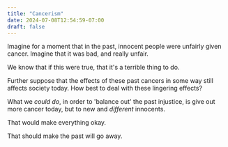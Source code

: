 ```yaml
---
title: "Cancerism"
date: 2024-07-08T12:54:59-07:00
draft: false
---
```




Imagine for a moment that in the past, innocent people were unfairly
given cancer. Imagine that it was bad, and really unfair.

We know that if this were true, that it's a terrible thing to do.

Further suppose that the effects of these past cancers in some way
still affects society today. How best to deal with these lingering
effects?

What we _could do_, in order to 'balance out' the past injustice, is
give out more cancer today, but to new and _different_ innocents.

That would make everything okay.

That should make the past will go away.
